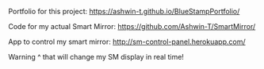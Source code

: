 Portfolio for this project: https://ashwin-t.github.io/BlueStampPortfolio/

Code for my actual Smart Mirror: https://github.com/Ashwin-T/SmartMirror/

App to control my smart mirror: http://sm-control-panel.herokuapp.com/

Warning ^ that will change my SM display in real time!
